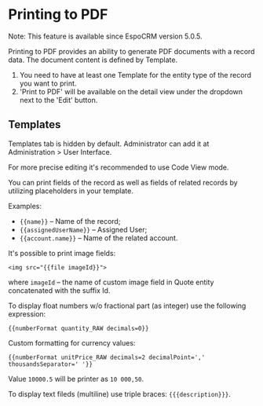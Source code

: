# Printing to PDF

Note: This feature is available since EspoCRM version 5.0.5.

Printing to PDF provides an ability to generate PDF documents with a record data. The document content is defined by Template.


1. You need to have at least one Template for the entity type of the record you want to print.
2. 'Print to PDF' will be available on the detail view under the dropdown next to the 'Edit' button.

## Templates

Templates tab is hidden by default. Administrator can add it at Administration > User Interface.

For more precise editing it's recommended to use Code View mode.

You can print fields of the record as well as fields of related records by utilizing placeholders in your template.

Examples: 

* `{{name}}` – Name of the record;
* `{{assignedUserName}}` – Assigned User;
* `{{account.name}}` – Name of the related account.

It's possible to print image fields:
```
<img src="{{file imageId}}">
```

where `imageId` – the name of custom image field in Quote entity concatenated with the suffix Id.

To display float numbers w/o fractional part (as integer) use the following expression:
```
{{numberFormat quantity_RAW decimals=0}}
```

Custom formatting for currency values:
```
{{numberFormat unitPrice_RAW decimals=2 decimalPoint=',' thousandsSeparator=' '}}
```

Value `10000.5` will be printer as `10 000,50`.

To display text fileds (multiline) use triple braces: ```{{{description}}}```.
